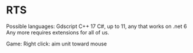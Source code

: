 # RTS

Possible languages:
Gdscript
C++ 17
C#, up to 11, any that works on .net 6
Any more requires extensions for all of us.

Game:
Right click: aim unit toward mouse

